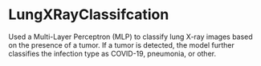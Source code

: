 # LungXRayClassifcation
Used a Multi-Layer Perceptron (MLP) to classify lung X-ray images based on the presence of a tumor. If a tumor is detected, the model further classifies the infection type as COVID-19, pneumonia, or other.
